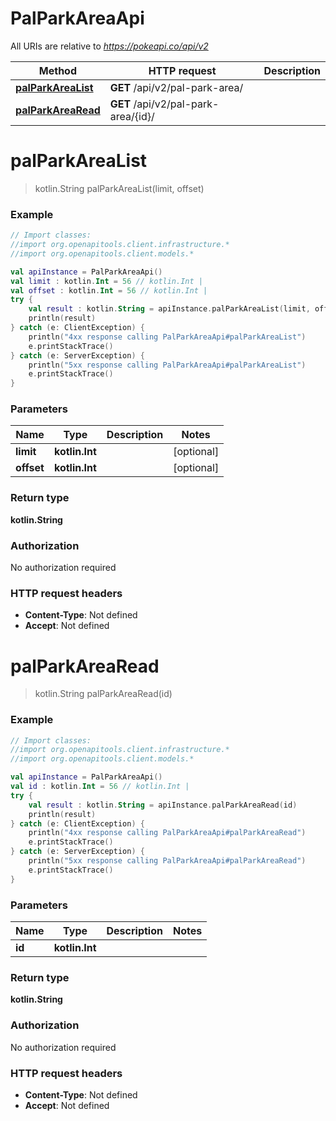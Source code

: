 # PalParkAreaApi

All URIs are relative to *https://pokeapi.co/api/v2*

Method | HTTP request | Description
------------- | ------------- | -------------
[**palParkAreaList**](PalParkAreaApi.md#palParkAreaList) | **GET** /api/v2/pal-park-area/ | 
[**palParkAreaRead**](PalParkAreaApi.md#palParkAreaRead) | **GET** /api/v2/pal-park-area/{id}/ | 


<a name="palParkAreaList"></a>
# **palParkAreaList**
> kotlin.String palParkAreaList(limit, offset)



### Example
```kotlin
// Import classes:
//import org.openapitools.client.infrastructure.*
//import org.openapitools.client.models.*

val apiInstance = PalParkAreaApi()
val limit : kotlin.Int = 56 // kotlin.Int | 
val offset : kotlin.Int = 56 // kotlin.Int | 
try {
    val result : kotlin.String = apiInstance.palParkAreaList(limit, offset)
    println(result)
} catch (e: ClientException) {
    println("4xx response calling PalParkAreaApi#palParkAreaList")
    e.printStackTrace()
} catch (e: ServerException) {
    println("5xx response calling PalParkAreaApi#palParkAreaList")
    e.printStackTrace()
}
```

### Parameters

Name | Type | Description  | Notes
------------- | ------------- | ------------- | -------------
 **limit** | **kotlin.Int**|  | [optional]
 **offset** | **kotlin.Int**|  | [optional]

### Return type

**kotlin.String**

### Authorization

No authorization required

### HTTP request headers

 - **Content-Type**: Not defined
 - **Accept**: Not defined

<a name="palParkAreaRead"></a>
# **palParkAreaRead**
> kotlin.String palParkAreaRead(id)



### Example
```kotlin
// Import classes:
//import org.openapitools.client.infrastructure.*
//import org.openapitools.client.models.*

val apiInstance = PalParkAreaApi()
val id : kotlin.Int = 56 // kotlin.Int | 
try {
    val result : kotlin.String = apiInstance.palParkAreaRead(id)
    println(result)
} catch (e: ClientException) {
    println("4xx response calling PalParkAreaApi#palParkAreaRead")
    e.printStackTrace()
} catch (e: ServerException) {
    println("5xx response calling PalParkAreaApi#palParkAreaRead")
    e.printStackTrace()
}
```

### Parameters

Name | Type | Description  | Notes
------------- | ------------- | ------------- | -------------
 **id** | **kotlin.Int**|  |

### Return type

**kotlin.String**

### Authorization

No authorization required

### HTTP request headers

 - **Content-Type**: Not defined
 - **Accept**: Not defined

